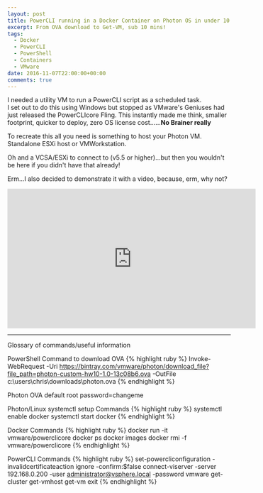 ```yaml
---
layout: post
title: PowerCLI running in a Docker Container on Photon OS in under 10 minutes
excerpt: From OVA download to Get-VM, sub 10 mins!
tags: 
  - Docker
  - PowerCLI
  - PowerShell
  - Containers
  - VMware
date: 2016-11-07T22:00:00+00:00
comments: true
---
```


I needed a utility VM to run a PowerCLI script as a scheduled task.  
I set out to do this using Windows but stopped as VMware's Geniuses had just released the PowerCLIcore Fling. This instantly made me think, smaller footprint, quicker to deploy, zero OS license cost......**No Brainer really**

To recreate this all you need is something to host your Photon VM. Standalone ESXi host or VMWorkstation.

Oh and a VCSA/ESXi to connect to (v5.5 or higher)...but then you wouldn't be here if you didn't have that already!

Erm...I also decided to demonstrate it with a video, because, erm, why not?
  
<iframe width="560" height="315" src="https://www.youtube.com/embed/hhsu00m05zU" frameborder="0" allowfullscreen></iframe>
<HR>
Glossary of commands/useful information


PowerShell Command to download OVA
{% highlight ruby %}
Invoke-WebRequest -Uri https://bintray.com/vmware/photon/download_file?file_path=photon-custom-hw10-1.0-13c08b6.ova -OutFile c:\users\chris\downloads\photon.ova
{% endhighlight %}

Photon OVA default root password=changeme


Photon/Linux systemctl setup Commands
{% highlight ruby %}
systemctl enable docker
systemctl start docker
{% endhighlight %}

Docker Commands
{% highlight ruby %}
docker run -it vmware/powerclicore
docker ps
docker images
docker rmi -f vmware/powerclicore
{% endhighlight %}


PowerCLI Commands
{% highlight ruby %}
set-powercliconfiguration -invalidcertificateaction ignore -confirm:$false
connect-viserver -server 192.168.0.200 -user administrator@vsphere.local -password vmware
get-cluster
get-vmhost
get-vm
exit
{% endhighlight %}
